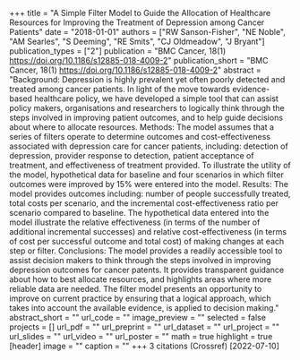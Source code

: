 +++
title = "A Simple Filter Model to Guide the Allocation of Healthcare Resources for Improving the Treatment of Depression among Cancer Patients"
date = "2018-01-01"
authors = ["RW Sanson-Fisher", "NE Noble", "AM Searles", "S Deeming", "RE Smits", "CJ Oldmeadow", "J Bryant"]
publication_types = ["2"]
publication = "BMC Cancer, 18(1) https://doi.org/10.1186/s12885-018-4009-2"
publication_short = "BMC Cancer, 18(1) https://doi.org/10.1186/s12885-018-4009-2"
abstract = "Background: Depression is highly prevalent yet often poorly detected and treated among cancer patients. In light of the move towards evidence-based healthcare policy, we have developed a simple tool that can assist policy makers, organisations and researchers to logically think through the steps involved in improving patient outcomes, and to help guide decisions about where to allocate resources. Methods: The model assumes that a series of filters operate to determine outcomes and cost-effectiveness associated with depression care for cancer patients, including: detection of depression, provider response to detection, patient acceptance of treatment, and effectiveness of treatment provided. To illustrate the utility of the model, hypothetical data for baseline and four scenarios in which filter outcomes were improved by 15% were entered into the model. Results: The model provides outcomes including: number of people successfully treated, total costs per scenario, and the incremental cost-effectiveness ratio per scenario compared to baseline. The hypothetical data entered into the model illustrate the relative effectiveness (in terms of the number of additional incremental successes) and relative cost-effectiveness (in terms of cost per successful outcome and total cost) of making changes at each step or filter. Conclusions: The model provides a readily accessible tool to assist decision makers to think through the steps involved in improving depression outcomes for cancer patents. It provides transparent guidance about how to best allocate resources, and highlights areas where more reliable data are needed. The filter model presents an opportunity to improve on current practice by ensuring that a logical approach, which takes into account the available evidence, is applied to decision making."
abstract_short = ""
url_code = ""
image_preview = ""
selected = false
projects = []
url_pdf = ""
url_preprint = ""
url_dataset = ""
url_project = ""
url_slides = ""
url_video = ""
url_poster = ""
math = true
highlight = true
[header]
image = ""
caption = ""
+++
3 citations (Crossref) [2022-07-10]
